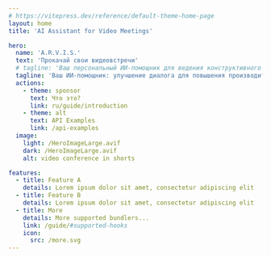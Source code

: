```yaml
---
# https://vitepress.dev/reference/default-theme-home-page
layout: home
title: 'AI Assistant for Video Meetings'

hero:
  name: 'A.R.V.I.S.'
  text: 'Прокачай свои видеовстречи'
  # tagline: 'Ваш персональный ИИ-помощник для ведения конструктивного диалога'
  tagline: 'Ваш ИИ-помощник: улучшение диалога для повышения производительности'
  actions:
    - theme: sponsor
      text: Что это?
      link: ru/guide/introduction
    - theme: alt
      text: API Examples
      link: /api-examples
  image:
    light: /HeroImageLarge.avif
    dark: /HeroImageLarge.avif
    alt: video conference in shorts

features:
  - title: Feature A
    details: Lorem ipsum dolor sit amet, consectetur adipiscing elit
  - title: Feature B
    details: Lorem ipsum dolor sit amet, consectetur adipiscing elit
  - title: More
    details: More supported bundlers...
    link: /guide/#supported-hooks
    icon:
      src: /more.svg
---
```

